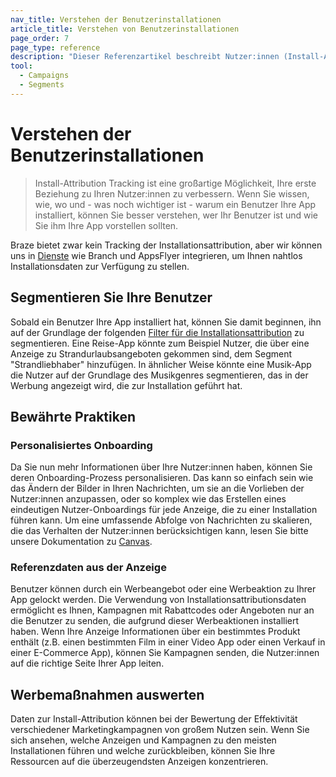 ```yaml
---
nav_title: Verstehen der Benutzerinstallationen
article_title: Verstehen von Benutzerinstallationen 
page_order: 7
page_type: reference
description: "Dieser Referenzartikel beschreibt Nutzer:innen (Install-Attribution Tracking) und verschiedene Möglichkeiten, diese Informationen in Ihrer Kampagne anzuwenden."
tool:
  - Campaigns
  - Segments
---
```


# Verstehen der Benutzerinstallationen

> Install-Attribution Tracking ist eine großartige Möglichkeit, Ihre erste Beziehung zu Ihren Nutzer:innen zu verbessern. Wenn Sie wissen, wie, wo und - was noch wichtiger ist - warum ein Benutzer Ihre App installiert, können Sie besser verstehen, wer Ihr Benutzer ist und wie Sie ihm Ihre App vorstellen sollten. 

Braze bietet zwar kein Tracking der Installationsattribution, aber wir können uns in [Dienste]({{site.baseurl}}/partners/message_orchestration/) wie Branch und AppsFlyer integrieren, um Ihnen nahtlos Installationsdaten zur Verfügung zu stellen.

## Segmentieren Sie Ihre Benutzer

Sobald ein Benutzer Ihre App installiert hat, können Sie damit beginnen, ihn auf der Grundlage der folgenden [Filter für die Installationsattribution]({{site.baseurl}}/user_guide/engagement_tools/segments/segmentation_filters/#install-attribution) zu segmentieren. Eine Reise-App könnte zum Beispiel Nutzer, die über eine Anzeige zu Strandurlaubsangeboten gekommen sind, dem Segment "Strandliebhaber" hinzufügen. In ähnlicher Weise könnte eine Musik-App die Nutzer auf der Grundlage des Musikgenres segmentieren, das in der Werbung angezeigt wird, die zur Installation geführt hat.

## Bewährte Praktiken

### Personalisiertes Onboarding

Da Sie nun mehr Informationen über Ihre Nutzer:innen haben, können Sie deren Onboarding-Prozess personalisieren. Das kann so einfach sein wie das Ändern der Bilder in Ihren Nachrichten, um sie an die Vorlieben der Nutzer:innen anzupassen, oder so komplex wie das Erstellen eines eindeutigen Nutzer-Onboardings für jede Anzeige, die zu einer Installation führen kann. Um eine umfassende Abfolge von Nachrichten zu skalieren, die das Verhalten der Nutzer:innen berücksichtigen kann, lesen Sie bitte unsere Dokumentation zu [Canvas]({{site.baseurl}}/developer_guide/rest_api/messaging/#canvas).

### Referenzdaten aus der Anzeige

Benutzer können durch ein Werbeangebot oder eine Werbeaktion zu Ihrer App gelockt werden. Die Verwendung von Installationsattributionsdaten ermöglicht es Ihnen, Kampagnen mit Rabattcodes oder Angeboten nur an die Benutzer zu senden, die aufgrund dieser Werbeaktionen installiert haben. Wenn Ihre Anzeige Informationen über ein bestimmtes Produkt enthält (z.B. einen bestimmten Film in einer Video App oder einen Verkauf in einer E-Commerce App), können Sie Kampagnen senden, die Nutzer:innen auf die richtige Seite Ihrer App leiten.

## Werbemaßnahmen auswerten

Daten zur Install-Attribution können bei der Bewertung der Effektivität verschiedener Marketingkampagnen von großem Nutzen sein. Wenn Sie sich ansehen, welche Anzeigen und Kampagnen zu den meisten Installationen führen und welche zurückbleiben, können Sie Ihre Ressourcen auf die überzeugendsten Anzeigen konzentrieren.

